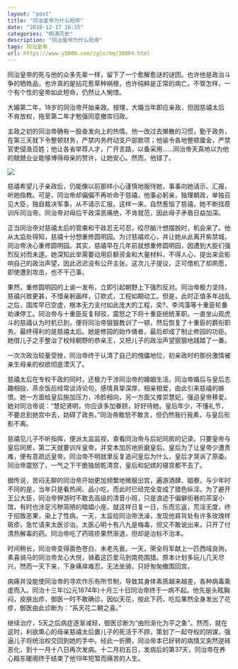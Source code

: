```yaml
---
layout: "post"
title: "同治皇帝为什么短命"
date: "2018-12-17 16:15"
categories: "明清历史"
description: "同治皇帝为什么短命"
tags: 同治皇帝
url: https://www.y5000.com/zgls/mq/30994.html
---
```






同治皇帝的死与他的众多先辈一样，留下了一个愈解愈谜的谜团。也许他是政治斗争的牺牲品，也许真的是拈花惹草种祸根，也许纯粹是正常的病亡。不管怎样，一个有个性的皇帝如此短命，仍然让人惋惜。

大婚第二年，18岁的同治帝开始亲政。按理，大婚当年即应亲政，但因慈禧太后不肯放权，拖至第二年才勉强同意撤帘归政。

主政之初的同治帝确有一股奋发向上的热情。他一改过去懒散的习惯，勤于政务，在第三天就下令整顿财务，严禁内务府动支户部款项；他谕令各地整顿厘金，严禁官吏侵渔百姓；他让各省举荐人才，广开言路，以备采用……同治帝天真地以为他的兢兢业业能够博得母亲的赞许，让她安心。然而，他错了。

![](https://img.y5000.com/uploads/allimg/180621/8-1P621145352935.jpg)

慈禧希望儿子亲政后，仍能像以前那样小心谨慎地服侍她，事事向她请示、汇报，听她指教。可是，同治帝却偏偏不再听命于慈禧，他事必躬亲，独理朝政，单独召见大臣，独自裁决军事，从不请示汇报。这样一来，自然惹恼了慈禧，她不断找茬训斥同治帝。同治帝对母后干政深恶痛绝，不肯就范，因此母子矛盾日益加深。

正当同治帝对慈禧太后的管束和干政忍无可忍，绞尽脑汁想摆脱时，机会来了。他从太监处得知，慈禧十分想重修圆明园。为讨慈禧欢心，并让她从此离开紫禁城，同治帝决心重修圆明园。其实，慈禧早在几年前就想重修圆明园，因遭到大臣们强烈反对而未遂。她深知此举需要动用巨额资金和大量材料，不得人心，提出来会影响自己的政治声望，因此迟迟没有公开主张。这次儿子提议，正可借机了却夙愿，即使遭到攻击，也不干己事。

果然，重修圆明园的上谕一发布，立即引起朝野上下强烈反对。同治帝极力坚持，慈禧兴致更甚，不惜亲躬画样，订款式，工程如期动工。但是，此时正值多年战乱之后，国库早已空虚，根本无力支付如此庞大的工程，奕?、李鸿藻等十重臣轮番劝谏停工。同治帝与十重臣反复辩驳，震怒之下将十重臣统统革职。一直坐山观虎斗的慈禧认为时机已到，便将同治帝狠狠教训了一顿，然后恢复了十重臣的爵衔职务。最终得利的是慈禧太后。她是修园的始作俑者，最后却成了制止修园的功臣。她借儿子之手整治了权倾朝野的恭亲王，又把儿子的政治声望狠狠地践踏了一番。

一次次政治较量受挫，同治帝终于认清了自己的傀儡地位，初亲政时的那份激情被亲生母亲的权欲彻底湮灭了。

慈禧太后在专权干政的同时，还极力干涉同治帝的婚姻生活。同治帝婚后与皇后志趣相投，茶余饭后经常谈诗论句，感情真挚深厚，相亲相爱，由此引来慈禧的嫉恨。她一方面给皇后施加压力，冷脸相向，另一方面又推崇慧妃，强迫皇帝移爱。她对同治帝说：“慧妃贤明，你应该多加眷顾，好好待她。皇后年少，不懂礼节，不要总到她宫中去，妨碍了政务。”同治帝敢怒不敢言，但仍然我行我素，与皇后形影不离。

慈禧见儿子不听指挥，便派太监监视，查看同治帝与后妃同房的记录。只要皇帝与皇后同房，第二天就要训斥皇帝，并变本加厉地折磨皇后。皇后为了让皇帝少遭责难，便有意疏远皇帝。同治帝不明就里反复追问皇后为什么，皇后才哭诉了原委。同治帝震怒了，一气之下干脆独居乾清宫，皇后和妃嫔的寝宫都不去了。

据传说，苦闷无聊的同治帝开始更加频繁地微服出宫，遍游酒肆、娼寮。与少年时不同的是，当年只是看热闹、品小吃，而此时已经完全变成了猎色纵淫。为了避开王公大臣，同治帝狎游时不敢去高级的清音小班，只是浪迹于偏僻街巷的茶室小馆，有时也涉足污秽简陋的暗娼小座。就这样日复一日，乐而忘返，荒淫无度，终于招致恶果，染上了性病。一天，太监给同治帝洗澡，发现他肩背处有许多玫瑰样斑疹，急忙请来太医诊治。太医心明十有八九是梅毒，但又不敢说出来，只开了付清热解毒的药。同治帝吃了药斑疹果然渐退，但却是治标不治本。

时间稍长，同治帝变得面色苍白、未老先衰。一天，荣全将军献上一匹西域良驹，素喜骑马的同治帝龙心大悦，骑着这匹爱马到南苑围猎。原本计划多玩儿几天尽兴，然而一天下来，下身痛痒难忍，无法坐骑，只好匆匆撤围回宫。

病痛并没能使同治帝的寻欢作乐有所节制，导致其身体素质越来越差，各种病毒乘虚而入。同治十三年(公元1874年)十月三十日同治帝终于一病不起。他先是头眩胸闷，皮肤出疹，御医一时不敢确诊。因似天花，按此下药，吃后果然全身发出了花疹，御医由此诊断为：“系天花二朝之喜。”

继续治疗，5天之后病症逐渐减轻，御医诊断为“由险渐化为平之象”。然而，就在这时，利欲熏心的母亲慈禧太后置儿子的死活于不顾，策划了一起夺权的阴谋，强逼儿子将统治权交回到她的手中。经此一折腾，同治帝本已好转的病情又突然逆转恶化，到十一月十八日再次发病。十二月初五日，发病后的第37天，同治帝在养心殿东暖阁终于结束了他19年短暂而痛苦的人生。
